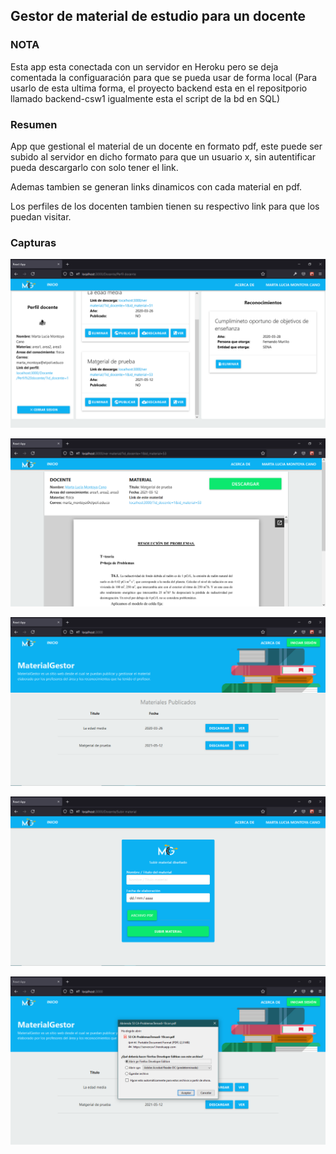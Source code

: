## Gestor de material de estudio para un docente

### NOTA
Esta app esta conectada con un servidor en Heroku pero se deja comentada la configuaración
para que se pueda usar de forma local (Para usarlo de esta ultima forma, el proyecto backend 
esta en el repositporio llamado backend-csw1 igualmente esta el script de la bd en SQL)

### Resumen
App que gestional el material de un docente en formato pdf, este puede ser subido al servidor en dicho formato
para que un usuario x, sin autentificar pueda descargarlo con solo tener el link.

Ademas tambien se generan links dinamicos con cada material en pdf.

Los perfiles de los docenten tambien tienen su respectivo link para que los puedan visitar.

### Capturas

![alt captura 1](https://github.com/DuvanCorrea/frontend-csw1/blob/master/examples/Screenshot_1.png)

![alt captura 2](https://github.com/DuvanCorrea/frontend-csw1/blob/master/examples/Screenshot_2.png)

![alt captura 3](https://github.com/DuvanCorrea/frontend-csw1/blob/master/examples/Screenshot_3.png)

![alt captura 4](https://github.com/DuvanCorrea/frontend-csw1/blob/master/examples/Screenshot_4.png)

![alt captura 5](https://github.com/DuvanCorrea/frontend-csw1/blob/master/examples/Screenshot_5.png)
